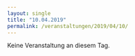 ```yaml
---
layout: single
title: "10.04.2019"
permalink: /veranstaltungen/2019/04/10/
---
```


Keine Veranstaltung an diesem Tag.
